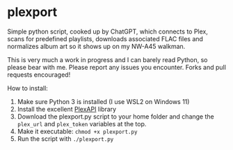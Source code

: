 # plexport
Simple python script, cooked up by ChatGPT, which connects to Plex, scans for predefined playlists, downloads associated FLAC files and normalizes album art so it shows up on my NW-A45 walkman.

This is very much a work in progress and I can barely read Python, so please bear with me. Please report any issues you encounter. Forks and pull requests encouraged!

How to install:

1. Make sure Python 3 is installed (I use WSL2 on Windows 11)
2. Install the excellent [PlexAPI]([url](https://github.com/pkkid/python-plexapi)) library
3. Download the plexport.py script to your home folder and change the `plex_url` and `plex_token` variables at the top.
4. Make it executable: `chmod +x plexport.py`
5. Run the script with `./plexport.py`
